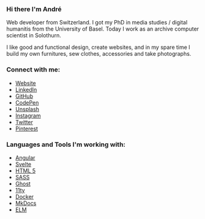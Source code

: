 ### Hi there I'm André

Web developer from Switzerland. I got my PhD in media studies / digital humanitis from the University of Basel. Today I work as an archive computer scientist in Solothurn.

I like good and functional design, create websites, and in my spare time 
I build my own furnitures, sew clothes, accessories and take photographs.

### Connect with me:

* [Website][website]
* [LinkedIn][linkedin]
* [GitHub][github]
* [CodePen][codepen]
* [Unsplash][unsplash]
* [Instagram][instagram]
* [Twitter][twitter]
* [Pinterest][pinterest]

<!--
[<img src="https://raw.githubusercontent.com/iconic/open-iconic/master/svg/globe.svg" align="left" width="22px" alt="lakto.design | Website" />][website]
[<img src="https://cdn.jsdelivr.net/npm/simple-icons@v7/icons/linkedin.svg" align="left" width="22px" alt="kilchenmann | LinkedIn" />][linkedin]
[<img src="https://cdn.jsdelivr.net/npm/simple-icons@v7/icons/github.svg" align="left" width="22px" alt="kilchenmann | GitHub" width="22px"  />][github]
[<img src="https://cdn.jsdelivr.net/npm/simple-icons@v7/icons/codepen.svg" align="left" width="22px" alt="kilchenmann | CodePen" width="22px"  />][codepen]
[<img src="https://cdn.jsdelivr.net/npm/simple-icons@v7/icons/unsplash.svg" align="left" width="22px" alt="kilchenmann | Unsplash" width="22px" />][unsplash]
[<img src="https://cdn.jsdelivr.net/npm/simple-icons@v7/icons/instagram.svg" align="left" width="22px" alt="milchkannen | Instagram" width="22px" />][instagram]
[<img src="https://cdn.jsdelivr.net/npm/simple-icons@v7/icons/twitter.svg" align="left" width="22px" alt="milchkannen | Twitter" width="22px"  />][twitter]
[<img src="https://cdn.jsdelivr.net/npm/simple-icons@v7/icons/pinterest.svg" align="left" width="22px" alt="milchkannen | Pinterest" />][pinterest]
-->

### Languages and Tools I'm working with:

* [Angular][angular]
* [Svelte][svelte]
* [HTML 5][html5]
* [SASS][sass]
* [Ghost][ghost]
* [11ty][11ty]
* [Docker][docker]
* [MkDocs][mkdocs]
* [ELM][elm]

<!--
[<img src="https://cdn.jsdelivr.net/npm/simple-icons@v7/icons/angular.svg" align="left" width="22px" alt="Angular" />][angular]
[<img src="https://cdn.jsdelivr.net/npm/simple-icons@v7/icons/html5.svg" align="left" width="22px" alt="HTML 5" />][html5]
[<img src="https://cdn.jsdelivr.net/npm/simple-icons@v7/icons/sass.svg" align="left" width="22px" alt="SASS" />][sass]
[<img src="https://cdn.jsdelivr.net/npm/simple-icons@v7/icons/ghost.svg" align="left" width="22px" alt="Ghost" />][ghost]
[<img src="https://cdn.jsdelivr.net/npm/simple-icons@v7/icons/eleventy.svg" align="left" width="22px" alt="11ty" />][11ty]
[<img src="https://cdn.jsdelivr.net/npm/simple-icons@v7/icons/docker.svg" align="left" width="22px" alt="Docker" />][docker]
[<img src="https://cdn.jsdelivr.net/npm/simple-icons@v7/icons/mkdocs.svg" align="left" width="22px" alt="MkDocs" />][mkdocs]
[<img src="https://cdn.jsdelivr.net/npm/simple-icons@v7/icons/elm.svg" align="left" width="22px" alt="Elm" />][elm]
[<img src="https://img.shields.io/badge/--white?style=flat-square&color=white&logoColor=%23333&logo=eleventy" align="left" width="48px" alt="11ty" />][11ty]
-->


[website]: https://lakto.design
[twitter]: https://twitter.com/milchkannen
[instagram]: https://instagram.com/milchkannen
[github]: https://github.com/kilchenmann
[linkedin]: https://linkedin.com/in/kilchenmann
[unsplash]: https://unsplash.com/@kilchenmann
[pinterest]: https://www.pinterest.ch/milchkannen
[codepen]: https://codepen.io/kilchenmann

[angular]: https://angular.io
[svelte]: https://svelte.dev
[html5]: https://developer.mozilla.org/en-US/docs/Web/Guide/HTML/HTML5
[sass]: https://sass-lang.com
[ghost]: https://ghost.org
[11ty]: https://www.11ty.dev
[docker]: https://www.docker.com
[mkdocs]: https://www.mkdocs.org
[elm]: https://elm-lang.org
